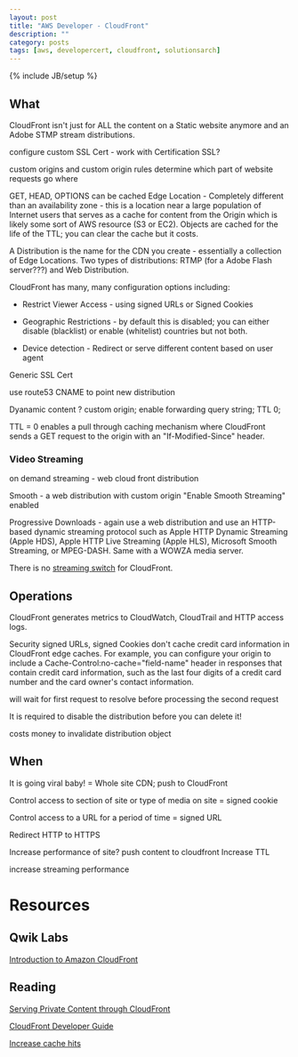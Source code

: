 ```yaml
---
layout: post
title: "AWS Developer - CloudFront"
description: ""
category: posts
tags: [aws, developercert, cloudfront, solutionsarch]
---
```

{% include JB/setup %}

## What 
CloudFront isn't just for ALL the content on a Static website anymore and an Adobe STMP stream distributions. 

configure custom SSL Cert - work with Certification SSL?

custom origins and custom origin rules determine which part of website requests go where

GET, HEAD, OPTIONS can be cached
Edge Location - Completely different than an availability zone - this is a location near a large population of Internet users that serves as a cache for content from the Origin which is likely some sort of AWS resource (S3 or EC2). Objects are cached for the life of the TTL; you can clear the cache but it costs.

A Distribution is the name for the CDN you create - essentially a collection of Edge Locations. Two types of distributions: RTMP (for a Adobe Flash server???) and Web Distribution.

CloudFront has many, many configuration options including:

* Restrict Viewer Access - using signed URLs or Signed Cookies

* Geographic Restrictions - by default this is disabled; you can either disable (blacklist) or enable (whitelist) countries but not both.

* Device detection - Redirect or serve different content based on user agent



Generic SSL Cert

use route53 CNAME to point new distribution

Dyanamic content ? custom origin; enable forwarding query string; TTL 0; 

TTL = 0 enables a pull through caching mechanism where CloudFront sends a GET request to the origin with an "If-Modified-Since" header. 

### Video Streaming

on demand streaming - web cloud front distribution

Smooth - a web distribution with custom origin "Enable Smooth Streaming" enabled

Progressive Downloads - again use a web distribution and use an HTTP-based dynamic streaming protocol such as Apple HTTP Dynamic Streaming (Apple HDS), Apple HTTP Live Streaming (Apple HLS), Microsoft Smooth Streaming, or MPEG-DASH. Same with a WOWZA media server.

There is no [streaming switch](http://docs.aws.amazon.com/AmazonCloudFront/latest/DeveloperGuide/cache-hit-ratio.html#cache-hit-ratio-http-streaming) for CloudFront.

## Operations

CloudFront generates metrics to CloudWatch, CloudTrail and HTTP access logs. 

Security
  signed URLs, signed Cookies
  don't cache credit card information in CloudFront edge caches. For example, you can configure your origin to include a Cache-Control:no-cache="field-name" header in responses that contain credit card information, such as the last four digits of a credit card number and the card owner's contact information.

will wait for first request to resolve before processing the second request

It is required to disable the distribution before you can delete it!

costs money to invalidate distribution object

## When

It is going viral baby! = Whole site CDN; push to CloudFront

Control access to section of site or type of media on site = signed cookie

Control access to a URL for a period of time = signed URL

Redirect HTTP to HTTPS



Increase performance of site?
  push content to cloudfront
  Increase TTL

increase streaming performance

# Resources

## Qwik Labs
[Introduction to Amazon CloudFront](https://qwiklabs.com/focuses/2362)

## Reading
[Serving Private Content through CloudFront](http://docs.aws.amazon.com/AmazonCloudFront/latest/DeveloperGuide/PrivateContent.html)

[CloudFront Developer Guide](http://docs.aws.amazon.com/AmazonCloudFront/latest/DeveloperGuide/Introduction.html)

[Increase cache hits](http://docs.aws.amazon.com/AmazonCloudFront/latest/DeveloperGuide/cache-hit-ratio.html)
